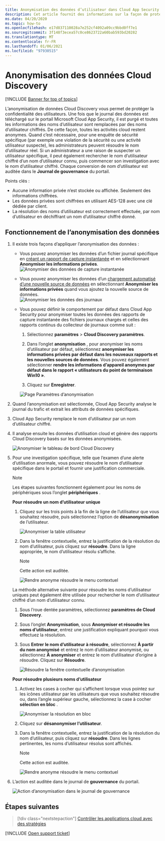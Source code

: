 ```yaml
---
title: Anonymisation des données d’utilisateur dans Cloud App Security
description: Cet article fournit des informations sur la façon de protéger la confidentialité des utilisateurs en anonymisant les noms d’utilisateur dans vos données Cloud Discovery.
ms.date: 04/20/2020
ms.topic: how-to
ms.openlocfilehash: e17d837110028a7e252cf4092a09cc9bbd0ff7e1
ms.sourcegitcommit: 3f148f3ecea57c0ce8623722a60bab593bd20282
ms.translationtype: MT
ms.contentlocale: fr-FR
ms.lasthandoff: 01/06/2021
ms.locfileid: "97930515"
---
```

# <a name="cloud-discovery-data-anonymization"></a>Anonymisation des données Cloud Discovery

[!INCLUDE [Banner for top of topics](includes/banner.md)]

L’anonymisation de données Cloud Discovery vous permet de protéger la confidentialité des utilisateurs. Une fois que le journal des données est téléchargé sur le portail Microsoft Cloud App Security, il est purgé et toutes les informations des noms d’utilisateur sont remplacées par des noms d’utilisateur chiffrés. De cette façon, toutes les activités cloud restent anonymes. Quand c’est nécessaire, pour une enquête de sécurité spécifique (par exemple une violation de la sécurité ou une activité utilisateur suspecte), les administrateurs peuvent résoudre le nom d’utilisateur réel. Si un administrateur a une raison de suspecter un utilisateur spécifique, il peut également rechercher le nom d’utilisateur chiffré d’un nom d’utilisateur connu, puis commencer son investigation avec le nom d’utilisateur chiffré. Chaque conversion de nom d’utilisateur est auditée dans le **Journal de gouvernance** du portail.

Points clés :

- Aucune information privée n’est stockée ou affichée. Seulement des informations chiffrées.
- Les données privées sont chiffrées en utilisant AES-128 avec une clé dédiée par client.
- La résolution des noms d’utilisateur est correctement effectuée, par nom d’utilisateur en déchiffrant un nom d’utilisateur chiffré donné.

## <a name="how-data-anonymization-works"></a>Fonctionnement de l’anonymisation des données

1. Il existe trois façons d’appliquer l’anonymisation des données :

    - Vous pouvez anonymiser les données d’un fichier journal spécifique en [créant un rapport de capture instantanée](create-snapshot-cloud-discovery-reports.md) et en sélectionnant **Anonymiser les informations privées**.  
    ![Anonymiser des données de capture instantanée](media/anonymize-log.png)

    - Vous pouvez anonymiser les données d’un [chargement automatisé d’une nouvelle source de données](configure-automatic-log-upload-for-continuous-reports.md) en sélectionnant **Anonymiser les informations privées** quand vous ajoutez la nouvelle source de données.  
    ![Anonymiser les données des journaux](media/anonymize-autolog.png)

    - Vous pouvez définir le comportement par défaut dans Cloud App Security pour anonymiser toutes les données des rapports de capture instantanée des fichiers journaux chargés et celles des rapports continus du collecteur de journaux comme suit :

        1. Sélectionnez **paramètres**  >  **Cloud Discovery paramètres**.

        2. Dans l’onglet **anonymisation** , pour anonymiser les noms d’utilisateur par défaut, sélectionnez **anonymiser les informations privées par défaut dans les nouveaux rapports et les nouvelles sources de données**. Vous pouvez également sélectionner **rendre les informations d’appareil anonymes par défaut dans le rapport « utilisateurs du point de terminaison Win10 »**.
        3. Cliquez sur **Enregistrer**.

        ![Page Paramètres d’anonymisation](media/anonymizer1.png)

2. Quand l’anonymisation est sélectionnée, Cloud App Security analyse le journal du trafic et extrait les attributs de données spécifiques.
3. Cloud App Security remplace le nom d’utilisateur par un nom d’utilisateur chiffré.
4. Il analyse ensuite les données d’utilisation cloud et génère des rapports Cloud Discovery basés sur les données anonymisées.

    ![Anonymiser le tableau de bord Cloud Discovery](media/anonymize-dashboard.png)

5. Pour une investigation spécifique, telle que l’examen d’une alerte d’utilisation anormale, vous pouvez résoudre le nom d’utilisateur spécifique dans le portail et fournir une justification commerciale.

    > [!NOTE]
    > Les étapes suivantes fonctionnent également pour les noms de périphériques sous l’onglet **périphériques** .

    **Pour résoudre un nom d’utilisateur unique**

    1. Cliquez sur les trois points à la fin de la ligne de l’utilisateur que vous souhaitez résoudre, puis sélectionnez l’option de **désanonymisation** de l’utilisateur.

        ![Anonymiser la table utilisateur](media/anonymize-user-table.png)

    1. Dans la fenêtre contextuelle, entrez la justification de la résolution du nom d’utilisateur, puis cliquez sur **résoudre**. Dans la ligne appropriée, le nom d’utilisateur résolu s’affiche.

        > [!NOTE]
        > Cette action est auditée.

        ![Rendre anonyme résoudre le menu contextuel](media/anonymize-resolve-dialog.png)

    La méthode alternative suivante pour résoudre les noms d’utilisateur uniques peut également être utilisée pour rechercher le nom d’utilisateur chiffré d’un nom d’utilisateur connu.

    1. Sous l’roue dentée paramètres, sélectionnez **paramètres de Cloud Discovery**.

    1. Sous l’onglet **Anonymisation**, sous **Anonymiser et résoudre les noms d’utilisateur**, entrez une justification expliquant pourquoi vous effectuez la résolution.
    1. Sous **Entrer le nom d’utilisateur à résoudre**, sélectionnez **À partir du nom anonymisé** et entrez le nom d’utilisateur anonymisé, ou sélectionnez **À anonymiser** et entrez le nom d’utilisateur d’origine à résoudre. Cliquez sur **Résoudre**.

        ![Résoudre la fenêtre contextuelle d’anonymisation](media/anonymizer.png)

    **Pour résoudre plusieurs noms d’utilisateur**

    1. Activez les cases à cocher qui s’affichent lorsque vous pointez sur les icônes utilisateur par les utilisateurs que vous souhaitez résoudre ou, dans l’angle supérieur gauche, sélectionnez la case à cocher **sélection en bloc** .

        ![Anonymiser la résolution en bloc](media/anonymize-bulk-resolve.png)

    1. Cliquez sur **désanonymiser l’utilisateur**.
    1. Dans la fenêtre contextuelle, entrez la justification de la résolution du nom d’utilisateur, puis cliquez sur **résoudre**. Dans les lignes pertinentes, les noms d’utilisateur résolus sont affichés.

        > [!NOTE]
        > Cette action est auditée.

        ![Rendre anonyme résoudre le menu contextuel](media/anonymize-resolve-dialog.png)

6. L’action est auditée dans le journal de **gouvernance** du portail.

    ![Action d’anonymisation dans le journal de gouvernance](media/anonymize-gov-log.png)

## <a name="next-steps"></a>Étapes suivantes

> [!div class="nextstepaction"]
> [Contrôler les applications cloud avec des stratégies](control-cloud-apps-with-policies.md)

[!INCLUDE [Open support ticket](includes/support.md)]
